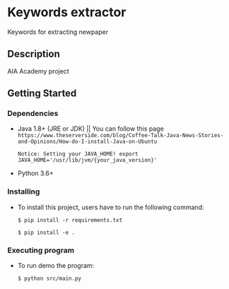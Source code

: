 # Keywords extractor

Keywords for extracting newpaper

## Description

AIA Academy project

## Getting Started

### Dependencies

* Java 1.8+ (JRE or JDK) || You can follow this page `https://www.theserverside.com/blog/Coffee-Talk-Java-News-Stories-and-Opinions/How-do-I-install-Java-on-Ubuntu`


    `Notice: Setting your JAVA_HOME! export JAVA_HOME='/usr/lib/jvm/{your_java_version}'`
* Python 3.6+

### Installing

* To install this project, users have to run the following command:

    `$ pip install -r requirements.txt` 

    `$ pip install -e .` 

### Executing program

* To run demo the program:

    `$ python src/main.py`

